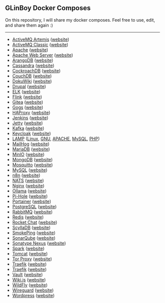## GLinBoy Docker Composes

On this repository, I will share my docker composes. Feel free to use, edit, and share them again :)

---

- [ActiveMQ Artemis](activemq-artemis/) ([website](https://activemq.apache.org/components/artemis/))
- [ActiveMQ Classic](activemq-classic/) ([website](https://activemq.apache.org/components/classic/))
- [Apache](apache/) ([website](https://httpd.apache.org/))
- [Apache Web Server](apache/) ([website](https://httpd.apache.org/))
- [ArangoDB](arangodb/) ([website](https://www.arangodb.com/))
- [Cassandra](cassandra/) ([website](https://cassandra.apache.org))
- [CockroachDB](CockroachDB/) ([website](https://www.cockroachlabs.com/))
- [CouchDB](couchdb/) ([website](https://couchdb.apache.org/))
- [DokuWiki](dokuwiki/) ([website](https://www.dokuwiki.org/))
- [Drupal](drupal/) ([website](https://www.drupal.org/))
- [ELK](elk/) ([website](https://www.elastic.co/what-is/elk-stack))
- [Flink](flink/) ([website](https://flink.apache.org/))
- [Gitea](gitea/) ([website](https://about.gitea.com/))
- [Gogs](gogs/) ([website](https://gogs.io/))
- [HAProxy](haproxy/) ([website](https://www.haproxy.org/))
- [Jenkins](jenkins/) ([website](https://www.jenkins.io/))
- [Jetty](jetty/) ([website](https://jetty.org/))
- [Kafka](kafka/) ([website](https://kafka.apache.org/))
- [Keycloak](keycloak/) ([website](https://www.keycloak.org/))
- [LAMP](lamp/) ([Linux](https://www.linux.org), [GNU](https://www.gnu.org), [APACHE](https://httpd.apache.org/), [MySQL](https://www.mysql.com/), [PHP](https://www.php.net/))
- [MailHog](mailhog/) ([website](https://mailcatcher.me/))
- [MariaDB](mariadb/) ([website](https://mariadb.org/))
- [MinIO](minio/) ([website](https://min.io/))
- [MongoDB](mongodb/) ([website](https://www.mongodb.com/))
- [Mosquitto](mosquitto/) ([website](https://mosquitto.org/))
- [MySQL](mysql/) ([website](https://www.mysql.com/))
- [n8n](n8n/) ([website](https://n8n.io/))
- [NATS](nats/) ([website](https://nats.io/))
- [Nginx](nginx/) ([website](https://nginx.org/))
- [Ollama](ollama/) ([website](https://ollama.com/))
- [Pi-Hole](pi-hole/) ([website](https://pi-hole.net/))
- [Portainer](portainer/) ([website](https://www.portainer.io/))
- [PostgreSQL](postgresql/) ([website](https://www.postgresql.org/))
- [RabbitMQ](rabbitmq/) ([website](https://www.rabbitmq.com/))
- [Redis](redis/) ([website](https://redis.io/))
- [Rocket Chat](rocket-chat/) ([website](https://www.rocket.chat/))
- [ScyllaDB](scylladb/) ([website](https://www.scylladb.com/))
- [SmokePing](smokeping/) ([website](https://oss.oetiker.ch/smokeping/))
- [SonarQube](sonarqube/) ([website](https://www.sonarsource.com/products/sonarqube/))
- [Sonatype Nexus](sonatype-nexus/) ([website](https://www.sonatype.com/products/sonatype-nexus-repository))
- [Spark](spark/) ([website](https://spark.apache.org/))
- [Tomcat](tomcat/) ([website](https://tomcat.apache.org/))
- [Tor Proxy](tor/proxy/) ([website](https://www.torproject.org/))
- [Traefik](traefik/) ([website](https://traefik.io/traefik/))
- [Traefik](traefik/) ([website](https://traefik.io/traefik/))
- [Vault](vault/) ([website](https://www.vaultproject.io/))
- [Wiki.js](wikijs/) ([website](https://js.wiki/))
- [WildFly](wildfly/) ([website](https://www.wildfly.org/))
- [Wireguard](wireguard/) ([website](https://www.wireguard.com/))
- [Wordpress](wordpress/) ([website](https://wordpress.org/))
